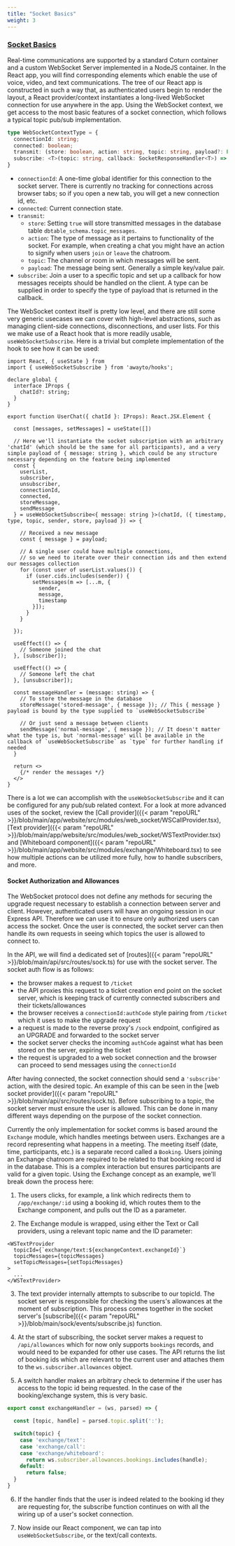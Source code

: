 ```yaml
---
title: "Socket Basics"
weight: 3
---
```


### [Socket Basics](#socket-basics)

Real-time communications are supported by a standard Coturn container and a custom WebSocket Server implemented in a NodeJS container. In the React app, you will find corresponding elements which enable the use of voice, video, and text communications. The tree of our React app is constructed in such a way that, as authenticated users begin to render the layout, a React provider/context instantiates a long-lived WebSocket connection for use anywhere in the app. Using the WebSocket context, we get access to the most basic features of a socket connection, which follows a typical topic pub/sub implementation.

```typescript
type WebSocketContextType = {
  connectionId: string;
  connected: boolean;
  transmit: (store: boolean, action: string, topic: string, payload?: Partial<unknown>) => void;
  subscribe: <T>(topic: string, callback: SocketResponseHandler<T>) => () => void;
}
```

- `connectionId`: A one-time global identifier for this connection to the socket server. There is currently no tracking for connections across browser tabs; so if you open a new tab, you will get a new connection id, etc.
- `connected`: Current connection state.
- `transmit`:
  - `store`: Setting `true` will store transmitted messages in the database table `dbtable_schema.topic_messages`.
  - `action`: The type of message as it pertains to functionality of the socket. For example, when creating a chat you might have an action to signify when users `join` or `leave` the chatroom.
  - `topic`: The channel or room in which messages will be sent.
  - `payload`: The message being sent. Generally a simple key/value pair.
- `subscribe`: Join a user to a specific topic and set up a callback for how messages receipts should be handled on the client. A type can be supplied in order to specify the type of payload that is returned in the callback.

The WebSocket context itself is pretty low level, and there are still some very generic usecases we can cover with high-level abstractions, such as managing client-side connections, disconnections, and user lists. For this we make use of a React hook that is more readily usable, `useWebSocketSubscribe`. Here is a trivial but complete implementation of the hook to see how it can be used:

```tsx
import React, { useState } from 
import { useWebSocketSubscribe } from 'awayto/hooks';

declare global {
  interface IProps {
    chatId?: string;
  }
}

export function UserChat({ chatId }: IProps): React.JSX.Element {

  const [messages, setMessages] = useState([])

  // Here we'll instantiate the socket subscription with an arbitrary 'chatId' (which should be the same for all participants), and a very simple payload of { message: string }, which could be any structure necessary depending on the feature being implemented
  const {
    userList,
    subscriber,
    unsubscriber,
    connectionId,
    connected,
    storeMessage,
    sendMessage
  } = useWebSocketSubscribe<{ message: string }>(chatId, ({ timestamp, type, topic, sender, store, payload }) => {
    
    // Received a new message
    const { message } = payload;

    // A single user could have multiple connections,
    // so we need to iterate over their connection ids and then extend our messages collection
    for (const user of userList.values()) {
      if (user.cids.includes(sender)) {
        setMessages(m => [...m, {
          sender,
          message,
          timestamp
        }]);
      }
    }
    
  });

  useEffect(() => {
    // Someone joined the chat
  }, [subscriber]);

  useEffect(() => {
    // Someone left the chat
  }, [unsubscriber]);

  const messageHandler = (message: string) => {
    // To store the message in the database
    storeMessage('stored-message', { message }); // This { message } payload is bound by the type supplied to `useWebSocketSubscribe`

    // Or just send a message between clients
    sendMessage('normal-message', { message }); // It doesn't matter what the type is, but 'normal-message' will be available in the callback of `useWebSocketSubscribe` as `type` for further handling if needed
  }

  return <>
    {/* render the messages */}
  </>
}

```

There is a lot we can accomplish with the `useWebSocketSubscribe` and it can be configured for any pub/sub related context. For a look at more advanced uses of the socket, review the [Call provider]({{< param "repoURL" >}}/blob/main/app/website/src/modules/web_socket/WSCallProvider.tsx), [Text provider]({{< param "repoURL" >}}/blob/main/app/website/src/modules/web_socket/WSTextProvider.tsx) and [Whiteboard component]({{< param "repoURL" >}}/blob/main/app/website/src/modules/exchange/Whiteboard.tsx) to see how multiple actions can be utilized more fully, how to handle subscribers, and more.

#### Socket Authorization and Allowances

The WebSocket protocol does not define any methods for securing the upgrade request necessary to establish a connection between server and client. However, authenticated users will have an ongoing session in our Express API. Therefore we can use it to ensure only authorized users can access the socket. Once the user is connected, the socket server can then handle its own requests in seeing which topics the user is allowed to connect to.

In the API, we will find a dedicated set of [routes]({{< param "repoURL" >}}/blob/main/api/src/routes/sock.ts) for use with the socket server. The socket auth flow is as follows:
  - the browser makes a request to `/ticket`
  - the API proxies this request to a ticket creation end point on the socket server, which is keeping track of currently connected subscribers and their tickets/allowances
  - the browser receives a `connectionId:authCode` style pairing from `/ticket` which it uses to make the upgrade request
  - a request is made to the reverse proxy's `/sock` endpoint, configired as an UPGRADE and forwarded to the socket server
  - the socket server checks the incoming `authCode` against what has been stored on the server, expiring the ticket
  - the request is upgraded to a web socket connection and the browser can proceed to send messages using the `connectionId`

After having connected, the socket connection should send a `'subscribe'` action, with the desired topic. An example of this can be seen in the [web socket provider]({{< param "repoURL" >}}/blob/main/api/src/routes/sock.ts). Before subscribing to a topic, the socket server must ensure the user is allowed. This can be done in many different ways depending on the purpose of the socket connection.

Currently the only implementation for socket comms is based around the `Exchange` module, which handles meetings between users. Exchanges are a record representing what happens in a meeting. The meeting itself (date, time, participants, etc.) is a separate record called a `Booking`. Users joining an Exchange chatroom are required to be related to that booking record id in the database. This is a complex interaction but ensures participants are valid for a given topic. Using the Exchange concept as an example, we'll break down the process here:

1. The users clicks, for example, a link which redirects them to `/app/exchange/:id` using a booking id, which routes them to the Exchange component, and pulls out the ID as a parameter.

2. The Exchange module is wrapped, using either the Text or Call providers, using a relevant topic name and the ID parameter:
```tsx
<WSTextProvider
  topicId={`exchange/text:${exchangeContext.exchangeId}`}
  topicMessages={topicMessages}
  setTopicMessages={setTopicMessages}
>
  ...
</WSTextProvider>
```

3. The text provider internally attempts to subscribe to our topicId. The socket server is responsible for checking the users's allowances at the moment of subscription. This process comes together in the socket server's [subscribe]({{< param "repoURL" >}}/blob/main/sock/events/subscribe.js) function.

4. At the start of subscribing, the socket server makes a request to `/api/allowances` which for now only supports `bookings` records, and would need to be expanded for other use cases. The API returns the list of booking ids which are relevant to the current user and attaches them to the `ws.subscriber.allowances` object.

5. A switch handler makes an arbitrary check to determine if the user has access to the topic id being requested. In the case of the booking/exchange system, this is very basic.

```js
export const exchangeHandler = (ws, parsed) => {

  const [topic, handle] = parsed.topic.split(':');

  switch(topic) {
    case 'exchange/text':
    case 'exchange/call':
    case 'exchange/whiteboard':
      return ws.subscriber.allowances.bookings.includes(handle);
    default:
      return false;
  }
}
```

6. If the handler finds that the user is indeed related to the booking id they are requesting for, the subscribe function continues on with all the wiring up of a user's socket connection.

7. Now inside our React component, we can tap into `useWebSocketSubscribe`, or the text/call contexts.